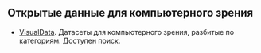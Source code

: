 ## Открытые данные для компьютерного зрения

- [VisualData](https://www.visualdata.io/). Датасеты для компьютерного зрения, разбитые по категориям. Доступен поиск.